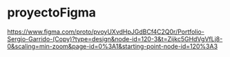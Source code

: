 # proyectoFigma
https://www.figma.com/proto/pvoyUXvdHpJGdBCf4C2Q0r/Portfolio-Sergio-Garrido-(Copy)?type=design&node-id=120-3&t=Zijkc5GHdVgVfLj8-0&scaling=min-zoom&page-id=0%3A1&starting-point-node-id=120%3A3
